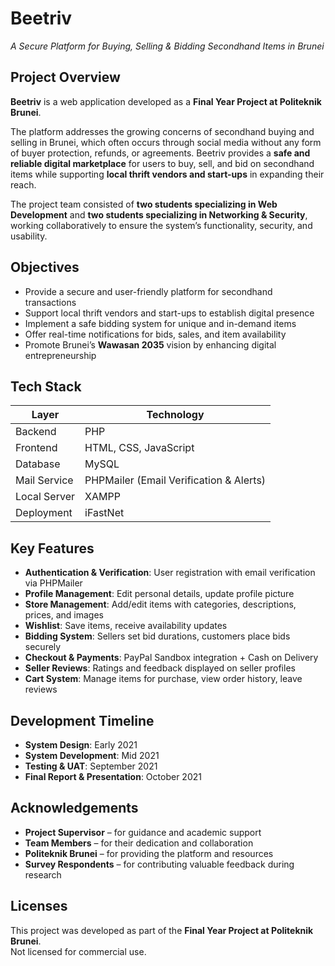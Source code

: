 # Beetriv
_A Secure Platform for Buying, Selling & Bidding Secondhand Items in Brunei_

## Project Overview
**Beetriv** is a web application developed as a **Final Year Project at Politeknik Brunei**. 

The platform addresses the growing concerns of secondhand buying and selling in Brunei, which often occurs through social media without any form of buyer protection, refunds, or agreements. Beetriv provides a **safe and reliable digital marketplace** for users to buy, sell, and bid on secondhand items while supporting **local thrift vendors and start-ups** in expanding their reach.

The project team consisted of **two students specializing in Web Development** and **two students specializing in Networking & Security**, working collaboratively to ensure the system’s functionality, security, and usability.

## Objectives
- Provide a secure and user-friendly platform for secondhand transactions  
- Support local thrift vendors and start-ups to establish digital presence  
- Implement a safe bidding system for unique and in-demand items  
- Offer real-time notifications for bids, sales, and item availability  
- Promote Brunei’s **Wawasan 2035** vision by enhancing digital entrepreneurship  

## Tech Stack
| Layer        | Technology                                |
|--------------|-------------------------------------------|
| Backend      | PHP                                       |
| Frontend     | HTML, CSS, JavaScript                     |
| Database     | MySQL                                     |
| Mail Service | PHPMailer (Email Verification & Alerts)   |
| Local Server | XAMPP                                     |
| Deployment   | iFastNet                                  |

## Key Features
- **Authentication & Verification**: User registration with email verification via PHPMailer  
- **Profile Management**: Edit personal details, update profile picture  
- **Store Management**: Add/edit items with categories, descriptions, prices, and images  
- **Wishlist**: Save items, receive availability updates  
- **Bidding System**: Sellers set bid durations, customers place bids securely  
- **Checkout & Payments**: PayPal Sandbox integration + Cash on Delivery  
- **Seller Reviews**: Ratings and feedback displayed on seller profiles  
- **Cart System**: Manage items for purchase, view order history, leave reviews  

## Development Timeline
- **System Design**: Early 2021  
- **System Development**: Mid 2021  
- **Testing & UAT**: September 2021  
- **Final Report & Presentation**: October 2021  

## Acknowledgements
- **Project Supervisor** – for guidance and academic support  
- **Team Members** – for their dedication and collaboration  
- **Politeknik Brunei** – for providing the platform and resources  
- **Survey Respondents** – for contributing valuable feedback during research  

## Licenses
This project was developed as part of the **Final Year Project at Politeknik Brunei**.  
Not licensed for commercial use.
